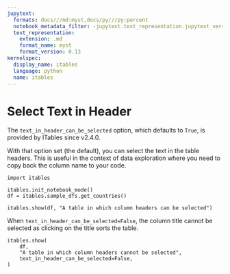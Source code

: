 ```yaml
---
jupytext:
  formats: docs///md:myst,docs/py///py:percent
  notebook_metadata_filter: -jupytext.text_representation.jupytext_version
  text_representation:
    extension: .md
    format_name: myst
    format_version: 0.13
kernelspec:
  display_name: itables
  language: python
  name: itables
---
```


# Select Text in Header

The `text_in_header_can_be_selected` option, which defaults to `True`, is provided by ITables since v2.4.0.

With that option set (the default), you can select the text in the table headers. This is useful in the context of data exploration where
you need to copy back the column name to your code.

```{code-cell} ipython3
import itables

itables.init_notebook_mode()
df = itables.sample_dfs.get_countries()

itables.show(df, "A table in which column headers can be selected")
```

When `text_in_header_can_be_selected=False`, the column title cannot be selected as clicking on the title sorts the table.

```{code-cell} ipython3
itables.show(
    df,
    "A table in which column headers cannot be selected",
    text_in_header_can_be_selected=False,
)
```
